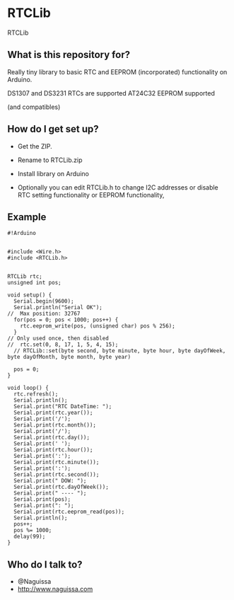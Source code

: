 # RTCLib
RTCLib

## What is this repository for? ##

Really tiny library to basic RTC and EEPROM (incorporated) functionality on Arduino.

DS1307 and DS3231 RTCs are supported
AT24C32 EEPROM supported

(and compatibles)


## How do I get set up? ##

 * Get the ZIP.
 * Rename to RTCLib.zip
 * Install library on Arduino

 * Optionally you can edit RTCLib.h to change I2C addresses or disable RTC setting functionality or EEPROM functionality,


## Example ##



```
#!Arduino


#include <Wire.h>
#include <RTCLib.h>


RTCLib rtc;
unsigned int pos;

void setup() {
  Serial.begin(9600);
  Serial.println("Serial OK");
//  Max position: 32767
  for(pos = 0; pos < 1000; pos++) {
    rtc.eeprom_write(pos, (unsigned char) pos % 256);
  }
// Only used once, then disabled
//  rtc.set(0, 8, 17, 1, 5, 4, 15);
  // RTCLib::set(byte second, byte minute, byte hour, byte dayOfWeek, byte dayOfMonth, byte month, byte year)

  pos = 0;
}

void loop() {
  rtc.refresh();
  Serial.println();
  Serial.print("RTC DateTime: ");
  Serial.print(rtc.year());
  Serial.print('/');
  Serial.print(rtc.month());
  Serial.print('/');
  Serial.print(rtc.day());
  Serial.print(' ');
  Serial.print(rtc.hour());
  Serial.print(':');
  Serial.print(rtc.minute());
  Serial.print(':');
  Serial.print(rtc.second());
  Serial.print(" DOW: ");
  Serial.print(rtc.dayOfWeek());
  Serial.print(" ---- ");
  Serial.print(pos);
  Serial.print(": ");
  Serial.print(rtc.eeprom_read(pos));
  Serial.println();
  pos++;
  pos %= 1000;
  delay(99);
}
```



## Who do I talk to? ##

 * @Naguissa
 * http://www.naguissa.com
